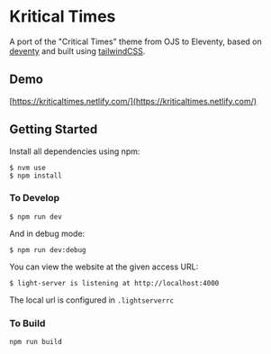 # Kritical Times

A port of the "Critical Times" theme from OJS to Eleventy, based on [deventy](https://github.com/ianrose/deventy) and built using [tailwindCSS](https://github.com/tailwindcss/tailwindcss).

## Demo
[https://kriticaltimes.netlify.com/](https://kriticaltimes.netlify.com/)

## Getting Started

Install all dependencies using npm:

```
$ nvm use
$ npm install
```

### To Develop

```
$ npm run dev
```
 And in debug mode:
 
```
$ npm run dev:debug
```

You can view the website at the given access URL:
```
$ light-server is listening at http://localhost:4000
```

The local url is configured in `.lightserverrc`

### To Build

```
npm run build
```
